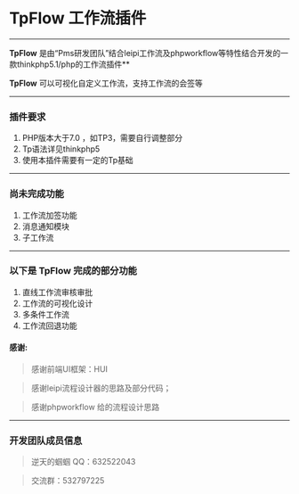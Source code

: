 # TpFlow 工作流插件

---
**TpFlow** 是由“Pms研发团队”结合leipi工作流及phpworkflow等特性结合开发的一款thinkphp5.1/php的工作流插件**

**TpFlow** 可以可视化自定义工作流，支持工作流的会签等

---

### 插件要求

1. PHP版本大于7.0 ，如TP3，需要自行调整部分
2. Tp语法详见thinkphp5
3. 使用本插件需要有一定的Tp基础

---

### 尚未完成功能

1. 工作流加签功能
2. 消息通知模块
3. 子工作流

---

### 以下是 TpFlow 完成的部分功能

1. 直线工作流审核审批
2. 工作流的可视化设计
3. 多条件工作流
4. 工作流回退功能


#### 感谢:

> 感谢前端UI框架：HUI

> 感谢leipi流程设计器的思路及部分代码；

> 感谢phpworkflow 给的流程设计思路


---

### 开发团队成员信息
> 逆天的蝈蝈 QQ：632522043

> 交流群：532797225

